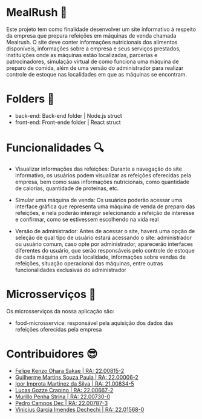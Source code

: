# MealRush 🥣

Este projeto tem como finalidade desenvolver um site informativo à respeito da empresa que prepara refeições em máquinas de venda chamada Mealrush. O site deve conter informações nutricionais dos alimentos disponíveis, informações sobre a empresa e seus serviços prestados, instituições onde as máquinas estão localizadas, parcerias e patrocinadores, simulação virtual de como funciona uma máquina de preparo de comida, além de uma versão do administrador para realizar controle de estoque nas localidades em que as máquinas se encontram.

# Folders 📂

- back-end: Back-end folder | Node.js struct
- front-end: Front-ende folder | React struct

# Funcionalidades 🔍

- Visualizar informações das refeições: Durante a navegação do site informativo, os usuários podem visualizar as refeições oferecidas pela empresa, bem como suas informações nutricionais, como quantidade de calorias, quantidade de proteínas, etc.

- Simular uma máquina de venda: Os usuários poderão acessar uma interface gráfica que representa uma máquina de venda de preparo das refeições, e nela poderão interagir selecionando a refeição de interesse e confirmar, como se estivessem escolhendo na vida real

- Versão de administrador: Antes de acessar o site, haverá uma opção de seleção de qual tipo de usuário estará acessando o site: administrador ou usuário comum, caso opte por administrador, aparecerão interfaces diferentes do usuário, que serão responsáveis pelo controle de estoque de cada máquina em cada localidade, informações sobre vendas de refeições, situação operacional das máquinas, entre outras funcionalidades exclusivas do administrador

# Microsserviços 💼

Os microsserviços da nossa aplicação são:
- food-microsservice: responsável pela aquisição dos dados das refeições oferecidas pela empresa

# Contribuidores 😎

- [Felipe Kenzo Ohara Sakae | RA: 22.00815-2](https://github.com/Sakaef03)
- [Guilherme Martins Souza Paula | RA: 22.00006-2](https://github.com/guimartins10sp)
- [Igor Improta Martinez da Silva | RA: 21.00834-5](https://github.com/igor-ims)
- [Lucas Gozze Crapino | RA: 22.00667-2](https://github.com/LucasCrapino)
- [Murillo Penha Strina | RA: 22.00730-0](https://github.com/Murillo-Strina)
- [Pedro Campos Dec | RA: 22.00787-3](https://github.com/pdec5504)
- [Vinicius Garcia Imendes Dechechi | RA: 22.01568-0](https://github.com/vdechechi)
